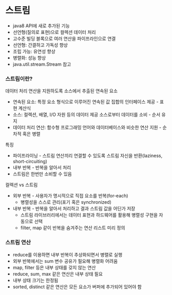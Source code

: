 # 스트림
* java8 API에 새로 추가된 기능
* 선언형(질의로 표현)으로 컬렉션 데이터 처리
* 고수준 빌딩 블록으로 여러 연산을 파이프라인으로 연결
* 선언형: 간결하고 가독성 향상
* 조립 가능: 유연성 향상
* 병렬화: 성능 향상
* java.util.stream.Stream 참고

### 스트림이란?
데이터 처리 연산을 지원하도록 소스에서 추출된 연속된 요소
* 연속된 요소: 특정 요소 형식으로 이루어진 연속된 값 집합의 인터페이스 제공 - 표현 계산식
* 소스: 컬렉션, 배열, I/O 자원 등의 데이터 제공 소스로부터 데이터를 소비 - 순서 유지
* 데이터 처리 연산: 함수형 프로그래밍 언어와 데이터베이스와 비슷한 연산 지원 - 순차적 혹은 병렬

특징
* 파이프라이닝 - 스트림 연산끼리 연결할 수 있도록 스트림 자신을 반환(laziness, short-circuiting)
* 내부 반복 - 반복을 알아서 처리
* 스트림은 한번만 소비할 수 있음

컬렉션 vs 스트림
* 외부 반복 - 사용자가 명시적으로 직접 요소를 반복(for-each)
  * 병렬성을 스스로 관리(포기 혹은 synchronized)
* 내부 반복 - 반복을 알아서 처리하고 결과 스트림 값을 어딘가 저장
  * 스트림 라이브러리에서는 데이터 표현과 하드웨어를 활용해 병렬성 구현을 자동으로 선택
  * filter, map 같이 반복을 숨겨주는 연산 리스트 미리 정의

### 스트림 연산
* reduce를 이용하면 내부 반복이 추상화되면서 병렬로 실행
* 외부 반복에서는 sum 변수 공유가 필요해 병렬화 어려움
* map, filter 등은 내부 상태를 갖지 않는 연산
* reduce, sum, max 같은 연산은 내부 상태 필요
* 내부 상태 크기는 한정됨
* sorted, distinct 같은 연산은 모든 요소가 버퍼에 추가되어 있어야 함
